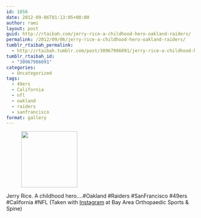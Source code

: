 ```yaml
---
id: 1856
date: 2012-09-06T01:13:05+00:00
author: rami
layout: post
guid: http://rtaibah.com/jerry-rice-a-childhood-hero-oakland-raiders/
permalink: /2012/09/06/jerry-rice-a-childhood-hero-oakland-raiders/
tumblr_rtaibah_permalink:
  - http://rtaibah.tumblr.com/post/30967986091/jerry-rice-a-childhood-hero-oakland-raiders
tumblr_rtaibah_id:
  - "30967986091"
categories:
  - Uncategorized
tags:
  - 49ers
  - California
  - nfl
  - oakland
  - raiders
  - sanfrancisco
format: gallery
---
```

<div id='gallery-60' class='gallery galleryid-1856 gallery-columns-3 gallery-size-thumbnail'>
  <figure class='gallery-item'> 
  
  <div class='gallery-icon landscape'>
    <a href='http://139.59.20.41/2012/09/06/jerry-rice-a-childhood-hero-oakland-raiders/attachment/1857/'><img width="150" height="150" src="http://139.59.20.41/wp-content/uploads/2012/09/tumblr_m9wm1up9TG1qb4qlko1_1280-150x150.jpg" class="attachment-thumbnail size-thumbnail" alt="" srcset="http://139.59.20.41/wp-content/uploads/2012/09/tumblr_m9wm1up9TG1qb4qlko1_1280-150x150.jpg 150w, http://139.59.20.41/wp-content/uploads/2012/09/tumblr_m9wm1up9TG1qb4qlko1_1280-300x300.jpg 300w, http://139.59.20.41/wp-content/uploads/2012/09/tumblr_m9wm1up9TG1qb4qlko1_1280-100x100.jpg 100w, http://139.59.20.41/wp-content/uploads/2012/09/tumblr_m9wm1up9TG1qb4qlko1_1280.jpg 612w" sizes="100vw" /></a>
  </div></figure>
</div>

Jerry Rice. A childhood hero&#8230;.#Oakland #Raiders #SanFrancisco #49ers #California #NFL (Taken with [Instagram](http://instagram.com) at Bay Area Orthopaedic Sports & Spine)